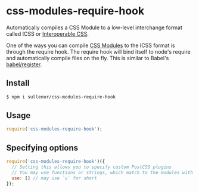 css-modules-require-hook
========================

Automatically compiles a CSS Module to a low-level interchange format called ICSS or [Interoperable&nbsp;CSS](https://github.com/css-modules/icss).

One of the ways you can compile [CSS Modules](https://github.com/css-modules/css-modules) to the ICSS format is through the require hook. The require hook will bind itself to node's require and automatically compile files on the fly. This is similar to Babel's [babel/register](https://babeljs.io/docs/usage/require/).

## Install

```bash
$ npm i sullenor/css-modules-require-hook
```

## Usage

```javascript
require('css-modules-require-hook');
```

## Specifying options

```javascript
require('css-modules-require-hook')({
  // Setting this allows you to specify custom PostCSS plugins
  // You may use functions or strings, which match to the modules with the same name
  use: [] // may use `u` for short
});
```
